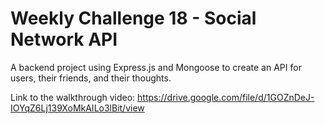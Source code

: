 # Weekly Challenge 18 - Social Network API

A backend project using Express.js and Mongoose to create an API for users, their friends, and their thoughts.

Link to the walkthrough video: https://drive.google.com/file/d/1GOZnDeJ-IOYqZ6Lj139XoMkAILo3lBit/view
